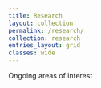 ```yaml
---
title: Research
layout: collection
permalink: /research/
collection: research
entries_layout: grid
classes: wide
---
```


Ongoing areas of interest
